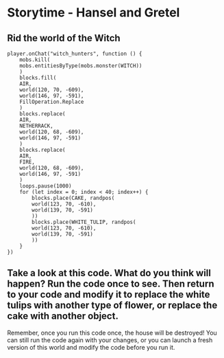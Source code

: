# Storytime - Hansel and Gretel

## Rid the world of the Witch

```block
player.onChat("witch_hunters", function () {
    mobs.kill(
    mobs.entitiesByType(mobs.monster(WITCH))
    )
    blocks.fill(
    AIR,
    world(120, 70, -609),
    world(146, 97, -591),
    FillOperation.Replace
    )
    blocks.replace(
    AIR,
    NETHERRACK,
    world(120, 68, -609),
    world(146, 97, -591)
    )
    blocks.replace(
    AIR,
    FIRE,
    world(120, 68, -609),
    world(146, 97, -591)
    )
    loops.pause(1000)
    for (let index = 0; index < 40; index++) {
        blocks.place(CAKE, randpos(
        world(123, 70, -610),
        world(139, 70, -591)
        ))
        blocks.place(WHITE_TULIP, randpos(
        world(123, 70, -610),
        world(139, 70, -591)
        ))
    }
})
```
## Take a look at this code. What do you think will happen? Run the code once to see. Then return to your code and modify it to replace the white tulips with another type of flower, or replace the cake with another object. 
Remember, once you run this code once, the house will be destroyed! You can still run the code again with your changes, or you can launch a fresh version of this world and modify the code before you run it. 
